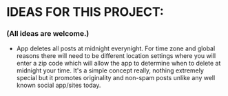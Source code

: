 # IDEAS FOR THIS PROJECT:
### (All ideas are welcome.)

  - App deletes all posts at midnight everynight. For time zone and global reasons there will need to be different location settings where you will enter a zip code which will allow the app to determine when to delete at midnight your time. It's a simple concept really, nothing extremely special but it promotes originality and non-spam posts unlike any well known social app/sites today.
